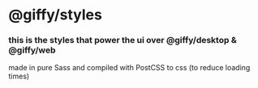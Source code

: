 # @giffy/styles

### this is the styles that power the ui over @giffy/desktop & @giffy/web

made in pure Sass and compiled with PostCSS to css (to reduce loading times)
